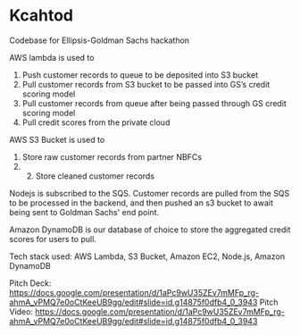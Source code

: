 # Kcahtod

Codebase for Ellipsis-Goldman Sachs hackathon

AWS lambda is used to
1. Push customer records to queue to be deposited into S3 bucket
2. Pull customer records from S3 bucket to be passed into GS’s credit scoring model
3. Pull customer records from queue after being passed through GS credit scoring model
4. Pull credit scores from the private cloud

AWS S3 Bucket is used to
1. Store raw customer records from partner NBFCs
2. 2. Store cleaned customer records  

Nodejs is subscribed to the SQS. Customer records are pulled from the SQS to be processed in the backend, and then pushed an s3 bucket to await being sent to Goldman Sachs' end point.

Amazon DynamoDB is our database of choice to store the aggregated credit scores for users to pull.


Tech stack used: AWS Lambda, S3 Bucket, Amazon EC2, Node.js, Amazon DynamoDB

Pitch Deck: https://docs.google.com/presentation/d/1aPc9wU35ZEv7mMFp_rg-ahmA_vPMQ7e0oCtKeeUB9gg/edit#slide=id.g14875f0dfb4_0_3943
Pitch Video: https://docs.google.com/presentation/d/1aPc9wU35ZEv7mMFp_rg-ahmA_vPMQ7e0oCtKeeUB9gg/edit#slide=id.g14875f0dfb4_0_3943

